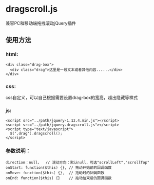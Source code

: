 # dragscroll.js
兼容PC和移动端拖拽滚动jQuery插件
## 使用方法
### html:
```
<div class="drag-box">
  <div class="drag">这里是一段文本或者其他内容......</div>
</div>
```

### css:
css自定义，可以自己根据需要设置drag-box的宽高，超出隐藏等样式

### js:
```
<script src="../path/jquery-1.12.4.min.js"></script>
<script src="../path/jquery.dragscroll.js"></script>
<script type="text/javascript">
  $('.drag').dragscroll();
</script>
```

### 参数说明：
```
direction：null，  // 滚动方向：默认null，可选"scrollLeft","scrollTop"
onStart: function($this) {}, // 拖动开始前的回调函数
onMove: function($this) {},  // 拖动时的回调函数
onEnd: function($this) {}    // 拖动结束后的回调函数
```
